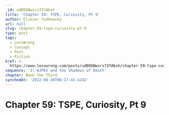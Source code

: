 ```yaml
---
_id: udB9GNwsrs72YAbsh
title: 'Chapter 59: TSPE, Curiosity, Pt 9'
author: Eliezer_Yudkowsky
url: null
slug: chapter-59-tspe-curiosity-pt-9
type: post
tags:
  - LessWrong
  - Concept
  - Post
  - Fiction
href: >-
  https://www.lesswrong.com/posts/udB9GNwsrs72YAbsh/chapter-59-tspe-curiosity-pt-9
sequence: '3: HJPEV and the Shadows of Death'
chapter: Book the Third
synchedAt: '2022-08-30T08:17:43.424Z'
---
```


# Chapter 59: TSPE, Curiosity, Pt 9
